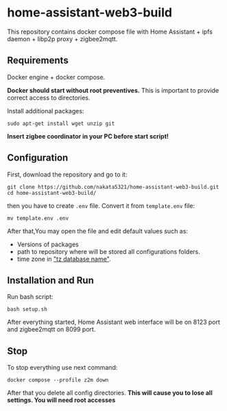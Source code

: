 # home-assistant-web3-build

This repository contains docker compose file with Home Assistant + ipfs daemon + libp2p proxy + zigbee2mqtt.

## Requirements 

Docker engine + docker compose.

**Docker should start without root preventives.** This is important to provide correct access to directories.

Install additional packages:
```commandline
sudo apt-get install wget unzip git
```

**Insert zigbee coordinator in your PC before start script!** 

## Configuration

First, download the repository and go to it:
```commandline
git clone https://github.com/nakata5321/home-assistant-web3-build.git
cd home-assistant-web3-build/
```

then you have to create `.env` file. Convert it from `template.env` file:
```commandline
mv template.env .env
```
After that,You may open the file and edit default values such as: 
- Versions of packages
- path to repository where will be stored all configurations folders.
- time zone in ["tz database name"](https://en.wikipedia.org/wiki/List_of_tz_database_time_zones).



## Installation and Run

Run bash script:
```commandline
bash setup.sh
```

After everything started, Home Assistant web interface will be on 8123 port and zigbee2mqtt on 8099 port.

## Stop

To stop everything use next command:
```commandline
docker compose --profile z2m down
```

After that you delete all config directories. **This will cause you to lose all settings. You will need root accesses**